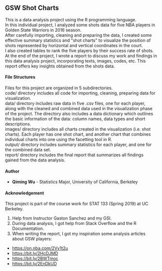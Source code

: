 ## GSW Shot Charts

This is a data analysis project using the R programming language.  
In this individual project, I analyzed some shots data for five NBA players in Golden State Warriors in 2016 season.  
After carefully importing, cleaning and preparing the data, I created some effective summary statistics and "shot charts" to visualize the position of shots represented by horizontal and vertical coordinates in the court.  
I also created tables to rank the five players by their success rate of shots.  
At the end of the project, I wrote a report to discuss my work and findings in this data analysis project, incorporating texts, images, codes, etc. This report offers key insights obtained from the shots data.

#### File Structures
Files for this project are organized in 5 subdirectories.  
code/ directory includes all code for importing, cleaning, preparing data for visualization.  
data/ directory includes raw data in five .csv files, one for each player, along with the cleaned and combined data used in the visualization phase of the project. The directory also includes a data dictionary which outlines the basic information of the data: column names, data types and short descriptions.  
images/ directory includes all charts created in the visualization (i.e. shot charts). Each player has one shot chart, and another chart that combines individual charts into one using the facetting tool in R.  
output/ directory includes summary statistics for each player, and one for the combined data set.  
report/ directory includes the final report that summarizes all findings gained from the data analysis.

#### Author
* __Qiming Wu__ - Statistics Major, University of California, Berkeley

#### Acknowledgement
This project is part of the course work for STAT 133 (Spring 2019) at UC Berkeley. 
1. Help from Instructor Gaston Sanchez and my GSI.
2. During data analysis, I got help from Stack Overflow and the R Documentation.
3. When writing the report, I got my inspiration some analysis articles about GSW players:
  * https://on.nba.com/2Vv1t2u
  * https://bit.ly/2HcDJMD
  * https://bit.ly/2BWTmoc
  * https://bit.ly/2EnDkUD
